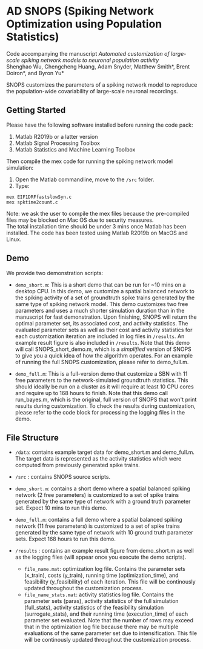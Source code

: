 AD SNOPS (Spiking Network Optimization using Population Statistics) 
=================
Code accompanying the manuscript _Automated customization of large-scale spiking network models to neuronal population activity_    
Shenghao Wu, Chengcheng Huang, Adam Snyder, Matthew Smith*, Brent Doiron*, and Byron Yu*

SNOPS customizes the parameters of a spiking network model to reproduce the population-wide covariability of large-scale neuronal recordings. 

Getting Started
-----------
Please have the following software installed before running the code pack:
1. Matlab R2019b or a latter version
2. Matlab Signal Processing Toolbox
3. Matlab Statistics and Machine Learning Toolbox

Then compile the mex code for running the spiking network model simulation:
1. Open the Matlab commandline, move to the `/src` folder.
2. Type:

`mex EIF1DRFfastslowSyn.c`  
`mex spktime2count.c`  

Note: we ask the user to compile the mex files because the pre-compiled files may be blocked on Mac OS due to security measures.  
The total installation time should be under 3 mins once Matlab has been installed. The code has been tested using Matlab R2019b on MacOS and Linux.


Demo
-----------

We provide two demonstration scripts:

- `demo_short.m`: This is a short demo that can be run for ~10 mins on a desktop CPU. In this demo, we customize a spatial balanced network to the spiking activity of a set of groundtruth spike trains generated by the same type of spiking network model. This demo customizes two free parameters and uses a much shorter simulation duration than in the manuscript for fast demonstration.  Upon finishing, SNOPS will return the optimal parameter set, its associated cost, and activity statistics. The evaluated parameter sets as well as their cost and activity statistics for each customization iteration are included in log files in `/results`. An example result figure is also included in `/results`. Note that this demo will call SNOPS_short_demo.m, which is a *simplified* version of SNOPS to give you a quick idea of how the algorithm operates. For an example of running the full SNOPS customization, please refer to demo_full.m.

- `demo_full.m`: This is a full-version demo that customize a SBN with 11 free parameters to the network-simulated groundtruth statistics. This should ideally be run on a cluster as it will require at least 10 CPU cores and require up to 168 hours to finish. Note that this demo call run_bayes.m, which is the original, full version of SNOPS that won't print results during customization. To check the results during customization, please refer to the code block for processing the logging files in the demo.





File Structure
-----------
- `/data`: contains example target data for demo_short.m and demo_full.m. The target data is represented as the activity statistics which were computed from previously generated spike trains. 
	
- `/src` : contains SNOPS source scripts.

    
- `demo_short.m`: contains a short demo where a spatial balanced spiking network (2 free parameters) is customized to a set of spike trains generated by the same type of network with a ground truth parameter set. Expect 10 mins to run this demo.

- `demo_full.m`: contains a full demo where a spatial balanced spiking network (11 free parameters) is customized to a set of spike trains generated by the same type of network with 10 ground truth parameter sets. Expect 168 hours to run this demo.


- `/results` : contains an example result figure from demo_short.m as well as the logging files (will appear once you execute the demo scripts).
	- `file_name.mat`: optimization log file. Contains the parameter sets (x_train), costs (y_train), running time (optimization_time), and feasibility (y_feasibility) of each iteration. This file will be continously updated throughout the customization process.
	- `file_name_stats.mat`: activity statistics log file. Contains the parameter sets (paras), activity statistics of the full simulation (full_stats), activity statistics of the feasibility simulation (surrogate_stats), and their running time (execution_time) of each parameter set evaluated. Note that the number of rows may exceed that in the optimization log file because there may be multiple evaluations of the same parameter set due to intensification. This file will be continously updated throughout the customization process.

